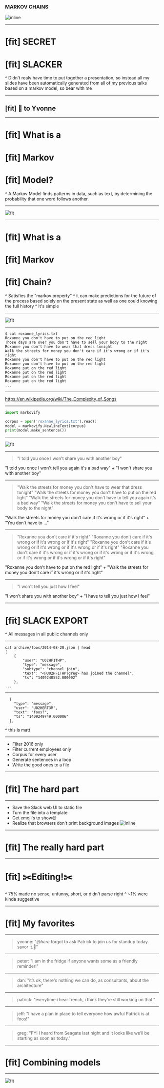 
### MARKOV CHAINS

![inline](swiftkey.png)

---

# [fit] SECRET
# [fit] SLACKER

^ Didn't realy have time to put together a presentation, so instead all my slides have been automatically generated from all of my previous talks based on a markov model, so bear with me

---

## [fit] 👏 to Yvonne

---

# [fit] What is a
# [fit] Markov
# [fit] Model?

^ A Markov Model finds patterns in data, such as text, by determining the probability that one word follows another.

---

![fit](graph.png)

---

# [fit] What is a
# [fit] Markov
# [fit] Chain?

^ Satisfies the "markov property"
^ it can make predictions for the future of the process based solely on the present state as well as one could knowing the full history
^ It's simple

---

![fit](chain.png)

---

```
$ cat roxanne_lyrics.txt
Roxanne you don't have to put on the red light
Those days are over you don't have to sell your body to the night
Roxanne you don't have to wear that dress tonight
Walk the streets for money you don't care if it's wrong or if it's right
Roxanne you don't have to put on the red light
Roxanne you don't have to put on the red light
Roxanne put on the red light
Roxanne put on the red light
Roxanne put on the red light
Roxanne put on the red light
...
```

---

<https://en.wikipedia.org/wiki/The_Complexity_of_Songs>

---

```python
import markovify

corpus = open('roxanne_lyrics.txt').read()
model = markovify.NewlineText(corpus)
print(model.make_sentence())
```

---

![fit](text-markov.png)

---

> "I told you once I won't share you with another boy"

"I told you once I won't tell you again it's a bad way"
+
"I won't share you with another boy"

---

> "Walk the streets for money you don't have to wear that dress tonight"
> "Walk the streets for money you don't have to put on the red light"
> "Walk the streets for money you don't have to tell you again it's a bad way"
> "Walk the streets for money you don't have to sell your body to the night"

"Walk the streets for money you don't care if it's wrong or if it's right"
+
"You don't have to ..."

---

> "Roxanne you don't care if it's right"
> "Roxanne you don't care if it's wrong or if it's wrong or if it's right"
> "Roxanne you don't care if it's wrong or if it's wrong or if it's wrong or if it's right"
> "Roxanne you don't care if it's wrong or if it's wrong or if it's wrong or if it's wrong or if it's wrong or if it's wrong or if it's right"

"Roxanne you don't have to put on the red light"
+
"Walk the streets for money you don't care if it's wrong or if it's right"

---

> "I won't tell you just how I feel"

"I won't share you with another boy"
+
"I have to tell you just how I feel"

---

# [fit] SLACK EXPORT

^ All messages in all public channels only

---

```
cat archive/foos/2014-08-28.json | head
[
    {
        "user": "U02HF1THP",
        "type": "message",
        "subtype": "channel_join",
        "text": "<@U02HF1THP|greg> has joined the channel",
        "ts": "1409240552.000002"
    },
...
```

---

```
  {
    "type": "message",
    "user": "U02HERT3M",
    "text": "foos?",
    "ts": "1409249749.000006"
  },
```

^ this is matt

---

* Filter 2016 only
* Filter current employees only
* Corpus for every user
* Generate sentences in a loop
* Write the good ones to a file

---

# [fit] The hard part

---

* Save the Slack web UI to static file
* Turn the file into a template
* Get emoji's to show😊
* Realize that browsers don't print background images ![inline](my_mouth_was_a_broken_jpeg.png)

---

# [fit] The really hard part

---

# [fit] ✂️Editing!✂️

^ 75% made no sense, unfunny, short, or didn't parse right
^ ~1% were kinda suggestive

---

# [fit] My favorites

---

> yvonne: "*@here* forgot to ask Patrick to join us for standup today. savor it.🙂"

---

> peter: "I am in the fridge if anyone wants some as a friendly reminder!"

---

> dan: "it’s ok, there's nothing we can do, as consultants, about the architecture"

---

> patrick: "everytime i hear french, i think they’re still working on that."

---

> jeff: "I have a plan in place to tell everyone how awful Patrick is at foos!"

---

> greg: "FYI I heard from Seagate last night and it looks like we’ll be starting as soon as today."

---

# [fit] Combining models

---

![fit](IMG_20161220_121306.jpg)


